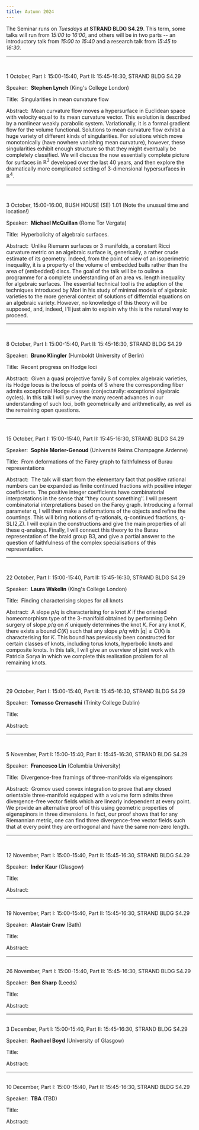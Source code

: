 ```yaml
---
title: Autumn 2024
---
```



The Seminar runs on *Tuesdays* at **STRAND BLDG S4.29**. This term, some talks will run from *15:00 to 16:00*, and others will be in two parts -- an introductory talk from *15:00 to 15:40* and a research talk from *15:45 to 16:30*.



----------------------------------------------------------------
<br />

1 October, Part I: 15:00-15:40, Part II: 15:45-16:30, STRAND BLDG S4.29

Speaker:&nbsp; **Stephen Lynch** (King's College London)

Title:&nbsp; Singularities in mean curvature flow

Abstract:&nbsp; Mean curvature flow moves a hypersurface in Euclidean space with velocity equal to its mean curvature vector. This evolution is described by a nonlinear weakly parabolic system. Variationally, it is a formal gradient flow for the volume functional. Solutions to mean curvature flow exhibit a huge variety of different kinds of singularities. For solutions which move monotonically (have nowhere vanishing mean curvature), however, these singularities exhibit enough structure so that they might eventually be completely classified. We will discuss the now essentially complete picture for surfaces in $\mathbb{R}^3$ developed over the last 40 years, and then explore the dramatically more complicated setting of 3-dimensional hypersurfaces in $\mathbb{R}^4$. 

---------------------------------------------------------
<br />

3 October, 15:00-16:00, BUSH HOUSE (SE) 1.01 (Note the unusual time and location!)

Speaker:&nbsp; **Michael McQuillan** (Rome Tor Vergata)

Title:&nbsp; Hyperbolicity of algebraic surfaces.

Abstract:&nbsp; Unlike Riemann surfaces or 3 manifolds, a constant Ricci curvature metric on an algebraic surface is, generically, a rather crude estimate of its geometry. Indeed, from the point of view of an isoperimetric inequality, it is a property of the volume of embedded balls rather than the area of
(embedded) discs. The goal of the talk will be to ouline a programme for a complete understanding of an area vs. length inequality for algebraic surfaces. The essential technical tool is the adaption of the techniques introduced by Mori in his study of minimal models of algebraic varieties to the more general context of solutions of differntial equations on an algebraic variety. However, no knowledge of this theory will be supposed, and, indeed, I'll just aim to explain why this is the natural way to proceed.


---------------------------------------------------------
<br />

8 October, Part I: 15:00-15:40, Part II: 15:45-16:30, STRAND BLDG S4.29

Speaker:&nbsp; **Bruno Klingler** (Humboldt University of Berlin)

Title:&nbsp; Recent progress on Hodge loci

Abstract:&nbsp; Given a quasi projective family S of complex algebraic varieties, its Hodge locus is the locus of points of S where the corresponding fiber admits exceptional Hodge classes (conjecturally: exceptional algebraic cycles). In this talk I will survey the many recent advances in our understanding of such loci, both geometrically and arithmetically, as well as the remaining open questions.

---------------------------------------------------------
<br />

15 October, Part I: 15:00-15:40, Part II: 15:45-16:30, STRAND BLDG S4.29

Speaker:&nbsp; **Sophie Morier-Genoud** (Université Reims Champagne Ardenne)

Title:&nbsp; From deformations of the Farey graph to faithfulness of Burau representations

Abstract:&nbsp; The talk will start from the elementary fact that positive rational numbers can be expanded as finite continued fractions with positive integer coefficients. The positive integer coefficients have combinatorial interpretations in the sense that ‘’they count something’’.  I will present  combinatorial interpretations based on the Farey graph. Introducing a formal parameter q, I will then make a deformations of the objects and refine the countings. This will bring notions of q-rationals, q-continued fractions, q-SL(2,Z).  I will explain the constructions and give the main properties of all these q-analogs. Finally, I will connect this theory to the Burau representation of the braid group B3, and give a partial answer to the question of faithfulness of the complex specialisations of this representation.

---------------------------------------------------------

<br />

22 October, Part I: 15:00-15:40, Part II: 15:45-16:30, STRAND BLDG S4.29

Speaker:&nbsp; **Laura Wakelin** (King's College London)

Title:&nbsp; Finding characterising slopes for all knots

Abstract:&nbsp; A slope $p/q$ is characterising for a knot $K$ if the oriented homeomorphism type of the 3-manifold obtained by performing Dehn surgery of slope $p/q$ on $K$ uniquely determines the knot $K$. For any knot $K$, there exists a bound $C(K)$ such that any slope $p/q$ with $\vert q\vert \geq C(K)$ is characterising for $K$. This bound has previously been constructed for certain classes of knots, including torus knots, hyperbolic knots and composite knots. In this talk, I will give an overview of joint work with Patricia Sorya in which we complete this realisation problem for all remaining knots.

---------------------------------------------------------

<br />

29 October, Part I: 15:00-15:40, Part II: 15:45-16:30, STRAND BLDG S4.29

Speaker:&nbsp; **Tomasso Cremaschi** (Trinity College Dublin)

Title:&nbsp; 

Abstract:&nbsp; 


---------------------------------------------------------
<br />

5 November, Part I: 15:00-15:40, Part II: 15:45-16:30, STRAND BLDG S4.29

Speaker:&nbsp; **Francesco Lin** (Columbia University)

Title:&nbsp; Divergence-free framings of three-manifolds via eigenspinors


Abstract:&nbsp; Gromov used convex integration to prove that any closed 
orientable three-manifold equipped with a volume form admits three 
divergence-free vector fields which are linearly independent at every 
point. We provide an alternative proof of this using geometric 
properties of eigenspinors in three dimensions. In fact, our proof 
shows that for any Riemannian metric, one can find three 
divergence-free vector fields such that at every point they are 
orthogonal and have the same non-zero length.



---------------------------------------------------------
<br />

12 November, Part I: 15:00-15:40, Part II: 15:45-16:30, STRAND BLDG S4.29

Speaker:&nbsp; **Inder Kaur** (Glasgow)

Title:&nbsp; 

Abstract:&nbsp; 


---------------------------------------------------------
<br />
19 November, Part I: 15:00-15:40, Part II: 15:45-16:30, STRAND BLDG S4.29

Speaker:&nbsp; **Alastair Craw** (Bath)

Title:&nbsp; 

Abstract:&nbsp; 

---------------------------------------------------------
<br />
26 November, Part I: 15:00-15:40, Part II: 15:45-16:30, STRAND BLDG S4.29

Speaker:&nbsp; **Ben Sharp** (Leeds)

Title:&nbsp; 

Abstract:&nbsp; 


---------------------------------------------------------
<br />
3 December, Part I: 15:00-15:40, Part II: 15:45-16:30, STRAND BLDG S4.29

Speaker:&nbsp; **Rachael Boyd** (University of Glasgow)

Title:&nbsp; 

Abstract:&nbsp; 

---------------------------------------------------------
<br />
10 December, Part I: 15:00-15:40, Part II: 15:45-16:30, STRAND BLDG S4.29

Speaker:&nbsp; **TBA** (TBD)

Title:&nbsp; 

Abstract:&nbsp; 
